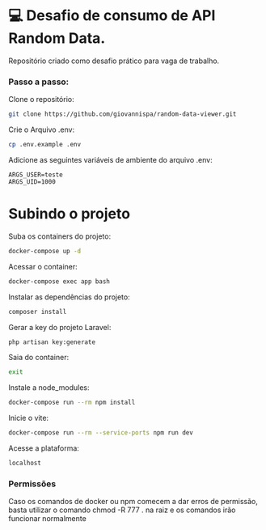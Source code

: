 # 💻 Desafio de consumo de API Random Data.
Repositório criado como desafio prático para vaga de trabalho.

### Passo a passo:

Clone o repositório:
```sh
git clone https://github.com/giovannispa/random-data-viewer.git
```

Crie o Arquivo .env:
```sh
cp .env.example .env
```

Adicione as seguintes variáveis de ambiente do arquivo .env:
```dosini
ARGS_USER=teste
ARGS_UID=1000
```

# Subindo o projeto

Suba os containers do projeto:
```sh
docker-compose up -d
```

Acessar o container:
```sh
docker-compose exec app bash
```

Instalar as dependências do projeto:
```sh
composer install
```

Gerar a key do projeto Laravel:
```sh
php artisan key:generate
```

Saia do container:
```sh
exit
```

Instale a node_modules:
```sh
docker-compose run --rm npm install
```

Inicie o vite:
```sh
docker-compose run --rm --service-ports npm run dev
```

Acesse a plataforma:
```sh
localhost
```

### Permissões
Caso os comandos de docker ou npm comecem a dar erros de permissão, basta utilizar o comando chmod -R 777 . na raiz e 
os comandos irão funcionar normalmente
